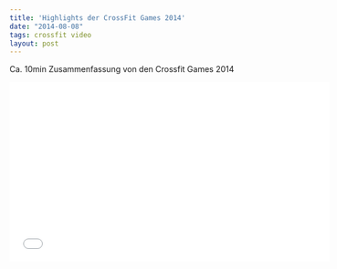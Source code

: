```yaml
---
title: 'Highlights der CrossFit Games 2014'
date: "2014-08-08"
tags: crossfit video
layout: post
---
```

Ca. 10min Zusammenfassung von den Crossfit Games 2014

<iframe width="560" height="315" src="//www.youtube-nocookie.com/embed/MVEdN-xFa-o" frameborder="0" allowfullscreen></iframe>
